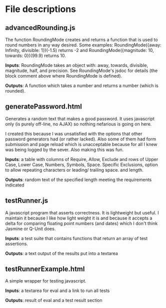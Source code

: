 File descriptions
=================

## advancedRounding.js
The function RoundingMode creates and returns a function that is used to round numbers in any way desired.
Some examples: RoundingMode({away: Infinity, divisible: 1})(-1.5) returns -2 and RoundingMode({magnitude: 10, towards: 0})(99.9) returns 10.

**Inputs**: RoundingMode takes an object with: away, towards, divisible, magnitude, half, and precision.
See RoundingMode's jsdoc for details (the block comment above where RoundingMode is defined).

**Outputs**: A function which takes a number and returns a number (which is rounded).


## generatePassword.html
Generates a random text that makes a good password. It uses javascript only (is purely off-line, no AJAX) so nothing nefarious is going on here.

I created this because I was unsatisfied with the options that other password generators had (or rather lacked).
Also some of them had form submission and page reload which is unacceptable because for all I knew was
being logged by the sever. Also making this was fun.

**Inputs**: a table with columns of Require, Allow, Exclude and rows of Upper Case, Lower Case, Numbers, Symbols,
Space. Specific Exclusions, option to allow repeating characters or leading/ trailing space. and length.

**Outputs**: random text of the specified length meeting the requirements indicated


## testRunner.js
A javascript program that asserts correctness. It is lightweight but useful. I maintain it because I like how light weight it is
and because it accepts a delta for comparing floating point numbers (and dates) which I don't think Jasmine or Q-Unit does.

**Inputs**: a test suite that contains functions that return an array of test assertions.

**Outputs**: a text output of the results put into a textarea


## testRunnerExample.html
A simple wrapper for testing javascript.

**Inputs**: a textarea for eval and a link to run all tests

**Outputs**: result of eval and a test result section
